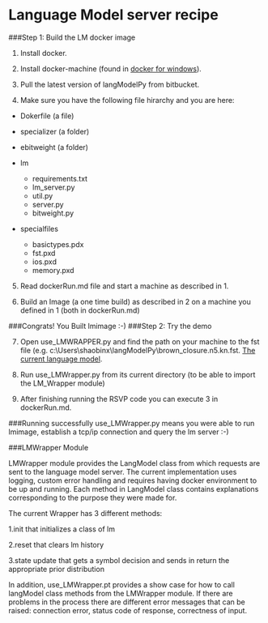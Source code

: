 # Language Model server recipe

###Step 1: Build the LM docker image
1. Install docker.

2. Install docker-machine (found in [docker for windows](https://docs.docker.com/engine/installation/windows/)).

3. Pull the latest version of langModelPy from bitbucket.

4. Make sure you have the following file hirarchy and you are here:

 + Dokerfile (a file)

 + specializer (a folder)

 + ebitweight (a folder)

 + lm

     - requirements.txt
     - lm_server.py
     - util.py
     - server.py
     - bitweight.py

 +  specialfiles

     - basictypes.pdx
     - fst.pxd
     - ios.pxd
     - memory.pxd

    
5. Read dockerRun.md file and start a machine as described in 1.

6. Build an Image (a one time build) as described in 2 on a machine you defined in 1 (both in dockerRun.md)

###Congrats! You Built lmimage :-)
###Step 2: Try the demo

7. Open use_LMWRAPPER.py and find the path on your machine to the fst file (e.g. c:\Users\shaobinx\langModelPy\brown\_closure.n5.kn.fst. [The current language model](.).

8. Run use_LMWrapper.py from its current directory (to be able to import the LM_Wrapper module)

9. After finishing running the RSVP code you can execute 3 in dockerRun.md.

###Running successfully use\_LMWrapper.py means you were able to run lmimage, establish a tcp/ip connection and query the lm server :-)


###LMWrapper Module

LMWrapper module provides the LangModel class from which requests are sent to the language model server. 
The current implementation uses logging, custom error handling and requires having docker environment to be up and running. 
Each method in LangModel class contains explanations corresponding to the purpose they were made for. 

The current Wrapper has 3 different methods: 

1.init that initializes a class of lm

2.reset that clears lm history

3.state update that gets a symbol decision and sends in return the appropriate prior distribution

In addition, use_LMWrapper.pt provides a show case for how to call langModel class methods from the LMWrapper module.
If there are problems in the process there are different error messages that can be raised: connection error, status code of response, correctness of input. 
